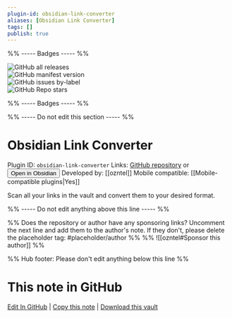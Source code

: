 ```yaml
---
plugin-id: obsidian-link-converter
aliases: [Obsidian Link Converter]
tags: []
publish: true
---
```


%% ----- Badges ----- %%

![GitHub all releases](https://img.shields.io/github/downloads/ozntel/obsidian-link-converter/total?color=573E7A&logo=github&style=for-the-badge)  
![GitHub manifest version](https://img.shields.io/github/manifest-json/v/ozntel/obsidian-link-converter?color=573E7A&logo=github&style=for-the-badge)  
![GitHub issues by-label](https://img.shields.io/github/issues/ozntel/obsidian-link-converter/help%20wanted?color=573E7A&logo=github&style=for-the-badge)  
![GitHub Repo stars](https://img.shields.io/github/stars/ozntel/obsidian-link-converter?color=573E7A&logo=github&style=for-the-badge)

%% ----- Badges ----- %%

%% ----- Do not edit this section ----- %%

# Obsidian Link Converter

Plugin ID: `obsidian-link-converter`
Links: [GitHub repository](https://github.com/ozntel/obsidian-link-converter) or [<button id=HH>Open in Obsidian</button>](obsidian://show-plugin?id=obsidian-link-converter)
Developed by: [[ozntel]]
Mobile compatible: [[Mobile-compatible plugins|Yes]]

Scan all your links in the vault and convert them to your desired format.

%% ----- Do not edit anything above this line ----- %%

%% Does the repository or author have any sponsoring links? Uncomment the next line and add them to the author's note. If they don't, please delete the placeholder tag: #placeholder/author %%
%% ![[ozntel#Sponsor this author]] %%

%% Hub footer: Please don't edit anything below this line %%

# This note in GitHub

<span class="git-footer">[Edit In GitHub](https://github.dev/obsidian-community/obsidian-hub/blob/main/02%20-%20Community%20Expansions/02.05%20All%20Community%20Expansions/Plugins/obsidian-link-converter.md "git-hub-edit-note") | [Copy this note](https://raw.githubusercontent.com/obsidian-community/obsidian-hub/main/02%20-%20Community%20Expansions/02.05%20All%20Community%20Expansions/Plugins/obsidian-link-converter.md "git-hub-copy-note") | [Download this vault](https://github.com/obsidian-community/obsidian-hub/archive/refs/heads/main.zip "git-hub-download-vault") </span>
